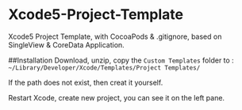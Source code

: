 Xcode5-Project-Template
=======================

Xcode5 Project Template, with CocoaPods &amp; .gitignore, based on SingleView &amp; CoreData Application.

##Installation
Download, unzip, copy the `Custom Templates` folder to :
`~/Library/Developer/Xcode/Templates/Project Templates/`

If the path does not exist, then creat it yourself.

Restart Xcode, create new project, you can see it on the left pane.
